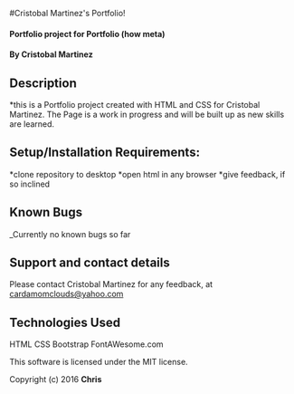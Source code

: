 
#Cristobal Martinez's Portfolio!

#### Portfolio project for Portfolio (how meta)
#### By Cristobal Martinez

## Description
*this is a Portfolio project created with HTML and CSS for Cristobal Martinez. The Page is a work in progress and will be built up as new skills are learned.

## Setup/Installation Requirements:

*clone repository to desktop
*open html in any browser
*give feedback, if so inclined

## Known Bugs

_Currently no known bugs so far

## Support and contact details

Please contact Cristobal Martinez for any feedback, at cardamomclouds@yahoo.com

## Technologies Used

HTML
CSS
Bootstrap
FontAWesome.com

This software is licensed under the MIT license.

Copyright (c) 2016 **Chris**
